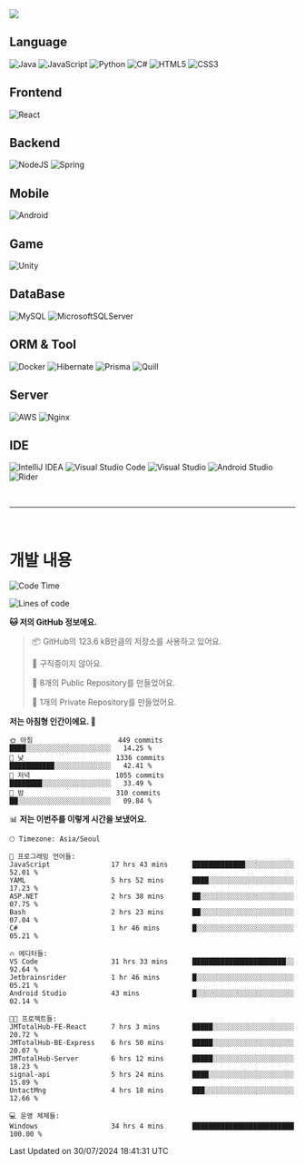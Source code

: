 <img src="https://capsule-render.vercel.app/api?type=waving&color=364765&height=300&section=header&text=Welcome&fontSize=90" />

## Language
![Java](https://img.shields.io/badge/java-%23ED8B00.svg?style=for-the-badge&logo=openjdk&logoColor=white)
![JavaScript](https://img.shields.io/badge/javascript-%23323330.svg?style=for-the-badge&logo=javascript&logoColor=%23F7DF1E)
![Python](https://img.shields.io/badge/python-3670A0?style=for-the-badge&logo=python&logoColor=ffdd54)
![C#](https://img.shields.io/badge/c%23-%23239120.svg?style=for-the-badge&logo=csharp&logoColor=white)
![HTML5](https://img.shields.io/badge/html5-%23E34F26.svg?style=for-the-badge&logo=html5&logoColor=white)
![CSS3](https://img.shields.io/badge/css3-%231572B6.svg?style=for-the-badge&logo=css3&logoColor=white)

## Frontend
![React](https://img.shields.io/badge/react-%2320232a.svg?style=for-the-badge&logo=react&logoColor=%2361DAFB)

## Backend
![NodeJS](https://img.shields.io/badge/node.js-6DA55F?style=for-the-badge&logo=node.js&logoColor=white)
![Spring](https://img.shields.io/badge/spring-%236DB33F.svg?style=for-the-badge&logo=spring&logoColor=white)

## Mobile
![Android](https://img.shields.io/badge/Android-3DDC84?style=for-the-badge&logo=android&logoColor=white)

## Game
![Unity](https://img.shields.io/badge/unity-%23000000.svg?style=for-the-badge&logo=unity&logoColor=white)

## DataBase
![MySQL](https://img.shields.io/badge/mysql-4479A1.svg?style=for-the-badge&logo=mysql&logoColor=white)
![MicrosoftSQLServer](https://img.shields.io/badge/Microsoft%20SQL%20Server-CC2927?style=for-the-badge&logo=microsoft%20sql%20server&logoColor=white)

## ORM & Tool
![Docker](https://img.shields.io/badge/docker-%230db7ed.svg?style=for-the-badge&logo=docker&logoColor=white)
![Hibernate](https://img.shields.io/badge/Hibernate-59666C?style=for-the-badge&logo=Hibernate&logoColor=white)
![Prisma](https://img.shields.io/badge/Prisma-3982CE?style=for-the-badge&logo=Prisma&logoColor=white)
![Quill](https://img.shields.io/badge/Quill-52B0E7?style=for-the-badge&logo=apache&logoColor=white)

## Server
![AWS](https://img.shields.io/badge/AWS-%23FF9900.svg?style=for-the-badge&logo=amazon-aws&logoColor=white)
![Nginx](https://img.shields.io/badge/nginx-%23009639.svg?style=for-the-badge&logo=nginx&logoColor=white)

## IDE
![IntelliJ IDEA](https://img.shields.io/badge/IntelliJIDEA-000000.svg?style=for-the-badge&logo=intellij-idea&logoColor=white)
![Visual Studio Code](https://img.shields.io/badge/Visual%20Studio%20Code-0078d7.svg?style=for-the-badge&logo=visual-studio-code&logoColor=white)
![Visual Studio](https://img.shields.io/badge/Visual%20Studio-5C2D91.svg?style=for-the-badge&logo=visual-studio&logoColor=white)
![Android Studio](https://img.shields.io/badge/android%20studio-346ac1?style=for-the-badge&logo=android%20studio&logoColor=white)
![Rider](https://img.shields.io/badge/Rider-000000.svg?style=for-the-badge&logo=Rider&logoColor=white&color=black&labelColor=crimson)

<br>

---

<br>

# 개발 내용

<!--START_SECTION:waka-->
![Code Time](http://img.shields.io/badge/Code%20Time-653%20hrs%2037%20mins-blue)

![Lines of code](https://img.shields.io/badge/%EC%A0%80%EB%8A%94%20%EC%97%AC%ED%83%9C%EA%B9%8C%EC%A7%80%20-857.6%20thousand%20%EC%A4%84%EC%9D%98%20%EC%BD%94%EB%93%9C%EB%A5%BC%20%EC%9E%91%EC%84%B1%ED%96%88%EC%96%B4%EC%9A%94.-blue)

**🐱 저의 GitHub 정보에요.** 

> 📦 GitHub의 123.6 kB만큼의 저장소를 사용하고 있어요. 
 > 
> 🚫 구직중이지 않아요.
 > 
> 📜 8개의 Public Repository를 만들었어요. 
 > 
> 🔑 1개의 Private Repository를 만들었어요. 
 > 
**저는 아침형 인간이에요. 🐤** 

```text
🌞 아침                     449 commits         ████░░░░░░░░░░░░░░░░░░░░░   14.25 % 
🌆 낮　                     1336 commits        ███████████░░░░░░░░░░░░░░   42.41 % 
🌃 저녁                     1055 commits        ████████░░░░░░░░░░░░░░░░░   33.49 % 
🌙 밤　                     310 commits         ██░░░░░░░░░░░░░░░░░░░░░░░   09.84 % 
```


📊 **저는 이번주를 이렇게 시간을 보냈어요.** 

```text
🕑︎ Timezone: Asia/Seoul

💬 프로그래밍 언어들: 
JavaScript               17 hrs 43 mins      █████████████░░░░░░░░░░░░   52.01 % 
YAML                     5 hrs 52 mins       ████░░░░░░░░░░░░░░░░░░░░░   17.23 % 
ASP.NET                  2 hrs 38 mins       ██░░░░░░░░░░░░░░░░░░░░░░░   07.75 % 
Bash                     2 hrs 23 mins       ██░░░░░░░░░░░░░░░░░░░░░░░   07.04 % 
C#                       1 hr 46 mins        █░░░░░░░░░░░░░░░░░░░░░░░░   05.21 % 

🔥 에디터들: 
VS Code                  31 hrs 33 mins      ███████████████████████░░   92.64 % 
Jetbrainsrider           1 hr 46 mins        █░░░░░░░░░░░░░░░░░░░░░░░░   05.21 % 
Android Studio           43 mins             █░░░░░░░░░░░░░░░░░░░░░░░░   02.14 % 

🐱‍💻 프로젝트들: 
JMTotalHub-FE-React      7 hrs 3 mins        █████░░░░░░░░░░░░░░░░░░░░   20.72 % 
JMTotalHub-BE-Express    6 hrs 50 mins       █████░░░░░░░░░░░░░░░░░░░░   20.07 % 
JMTotalHub-Server        6 hrs 12 mins       █████░░░░░░░░░░░░░░░░░░░░   18.23 % 
signal-api               5 hrs 24 mins       ████░░░░░░░░░░░░░░░░░░░░░   15.89 % 
UntactMng                4 hrs 18 mins       ███░░░░░░░░░░░░░░░░░░░░░░   12.66 % 

💻 운영 체제들: 
Windows                  34 hrs 4 mins       █████████████████████████   100.00 % 
```


 Last Updated on 30/07/2024 18:41:31 UTC
<!--END_SECTION:waka-->

